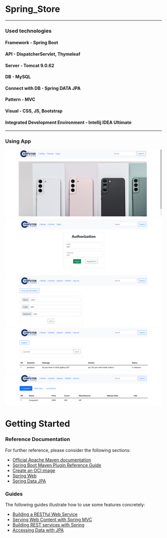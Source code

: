 # Spring_Store
____
### Used technologies
#### Framework - Spring Boot
#### API - DispatcherServlet, Thymeleaf
#### Server - Tomcat 9.0.62
#### DB - MySQL
#### Connect with DB - Spring DATA JPA
#### Pattern - MVC
#### Visual - CSS, JS, Bootstrap
#### Integrated Development Environment - Intellij IDEA Ultimate
____
### Using App 
![Start page of Application](https://github.com/bembel1993/imgForDiplom/blob/main/sp1.png)
![Start page of Application](https://github.com/bembel1993/imgForDiplom/blob/main/sp2.png)
![Start page of Application](https://github.com/bembel1993/imgForDiplom/blob/main/sp3.png)
![Start page of Application](https://github.com/bembel1993/imgForDiplom/blob/main/sp4.png)
![Start page of Application](https://github.com/bembel1993/imgForDiplom/blob/main/sp5.png)
# Getting Started

### Reference Documentation

For further reference, please consider the following sections:

* [Official Apache Maven documentation](https://maven.apache.org/guides/index.html)
* [Spring Boot Maven Plugin Reference Guide](https://docs.spring.io/spring-boot/docs/2.7.3/maven-plugin/reference/html/)
* [Create an OCI image](https://docs.spring.io/spring-boot/docs/2.7.3/maven-plugin/reference/html/#build-image)
* [Spring Web](https://docs.spring.io/spring-boot/docs/2.7.3/reference/htmlsingle/#web)
* [Spring Data JPA](https://docs.spring.io/spring-boot/docs/2.7.3/reference/htmlsingle/#data.sql.jpa-and-spring-data)

### Guides

The following guides illustrate how to use some features concretely:

* [Building a RESTful Web Service](https://spring.io/guides/gs/rest-service/)
* [Serving Web Content with Spring MVC](https://spring.io/guides/gs/serving-web-content/)
* [Building REST services with Spring](https://spring.io/guides/tutorials/rest/)
* [Accessing Data with JPA](https://spring.io/guides/gs/accessing-data-jpa/)

